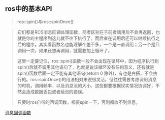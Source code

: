 ## ros中的基本API

> ros::spin()与ros::spinOnce()

> 它们都是ROS消息回调处理函数，两者区别在于前者调用后不会再返回，也就是你的主程序到这儿就不往下执行了，而后者在调用后还可以继续执行之后的程序。其实看函数名也能理解个差不多，一个是一直调用；另一个是只调用一次，如果还想再调用，就需要加上循环了。
>
> 这里一定要记住，ros::spin()函数一般不会出现在循环中，因为程序执行到spin()后就不调用其他语句了，也就是说该循环没有任何意义，还有就是spin()函数后面一定不能有其他语句(return 0 除外)，有也是白搭，不会执行的。ros::spinOnce()的用法相对来说很灵活，但往往需要考虑调用消息的时机，调用频率，以及消息池的大小，这些都要根据现实情况协调好，不然会造成数据丢包或者延迟的错误。
>
> 只要时ros自带的回调函数，都要spin一下，否则都收不到信息。

[消息回调函数](https://blog.csdn.net/qiqiqiqi0000/article/details/114905090?utm_medium=distribute.pc_relevant.none-task-blog-2~default~baidujs_baidulandingword~default-0-114905090-blog-121253618.235^v38^pc_relevant_sort_base1&spm=1001.2101.3001.4242.1&utm_relevant_index=3)

